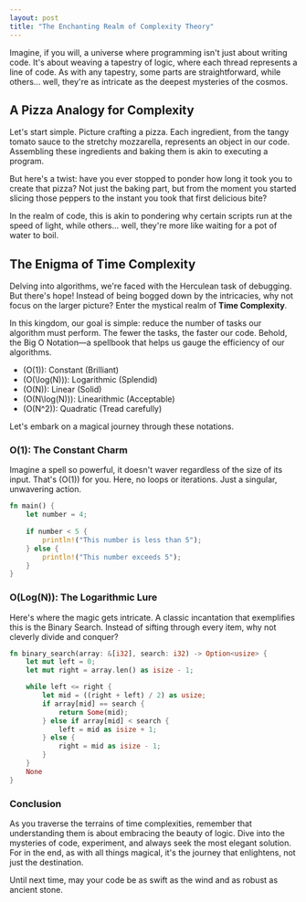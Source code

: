 ```yaml
---
layout: post
title: "The Enchanting Realm of Complexity Theory"
---
```


Imagine, if you will, a universe where programming isn't just about writing code. It's about weaving a tapestry of logic, where each thread represents a line of code. As with any tapestry, some parts are straightforward, while others... well, they're as intricate as the deepest mysteries of the cosmos.

## A Pizza Analogy for Complexity

Let's start simple. Picture crafting a pizza. Each ingredient, from the tangy tomato sauce to the stretchy mozzarella, represents an object in our code. Assembling these ingredients and baking them is akin to executing a program.

But here's a twist: have you ever stopped to ponder how long it took you to create that pizza? Not just the baking part, but from the moment you started slicing those peppers to the instant you took that first delicious bite?

In the realm of code, this is akin to pondering why certain scripts run at the speed of light, while others... well, they're more like waiting for a pot of water to boil.

## The Enigma of Time Complexity

Delving into algorithms, we're faced with the Herculean task of debugging. But there's hope! Instead of being bogged down by the intricacies, why not focus on the larger picture? Enter the mystical realm of **Time Complexity**.

In this kingdom, our goal is simple: reduce the number of tasks our algorithm must perform. The fewer the tasks, the faster our code. Behold, the Big O Notation—a spellbook that helps us gauge the efficiency of our algorithms.

- \(O(1)\): Constant (Brilliant)
- \(O(\log(N))\): Logarithmic (Splendid)
- \(O(N)\): Linear (Solid)
- \(O(N\log(N))\): Linearithmic (Acceptable)
- \(O(N^2)\): Quadratic (Tread carefully)

Let's embark on a magical journey through these notations.

### O(1): The Constant Charm

Imagine a spell so powerful, it doesn't waver regardless of the size of its input. That's \(O(1)\) for you. Here, no loops or iterations. Just a singular, unwavering action.

```rust
fn main() {
    let number = 4;
    
    if number < 5 {
        println!("This number is less than 5");
    } else {
        println!("This number exceeds 5");
    }
}
```

### O(Log(N)): The Logarithmic Lure

Here's where the magic gets intricate. A classic incantation that exemplifies this is the Binary Search. Instead of sifting through every item, why not cleverly divide and conquer?

```rust
fn binary_search(array: &[i32], search: i32) -> Option<usize> {
    let mut left = 0;
    let mut right = array.len() as isize - 1;

    while left <= right {
        let mid = ((right + left) / 2) as usize;
        if array[mid] == search {
            return Some(mid);
        } else if array[mid] < search {
            left = mid as isize + 1;
        } else {
            right = mid as isize - 1;
        }
    }
    None
}
```

### Conclusion

As you traverse the terrains of time complexities, remember that understanding them is about embracing the beauty of logic. Dive into the mysteries of code, experiment, and always seek the most elegant solution. For in the end, as with all things magical, it's the journey that enlightens, not just the destination.

Until next time, may your code be as swift as the wind and as robust as ancient stone.
